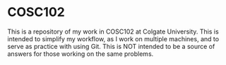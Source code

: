 # COSC102

This is a repository of my work in COSC102 at Colgate University. This is intended to simplify my workflow, as I work on multiple machines, and to serve as practice with using Git. This is NOT intended to be a source of answers for those working on the same problems.

